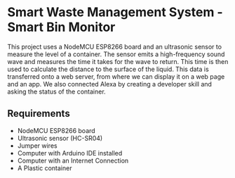 # Smart Waste Management System - Smart Bin Monitor

This project uses a NodeMCU ESP8266 board and an ultrasonic sensor to measure the level of a container. The sensor emits a high-frequency sound wave and measures the time it takes for the wave to return. This time is then used to calculate the distance to the surface of the liquid. This data is transferred onto a web server, from where we can display it on a web page and an app. We also connected Alexa by creating a developer skill and asking the status of the container.

## Requirements 
* NodeMCU ESP8266 board
* Ultrasonic sensor (HC-SR04)
* Jumper wires
* Computer with Arduino IDE installed
* Computer with an Internet Connection
* A Plastic container



